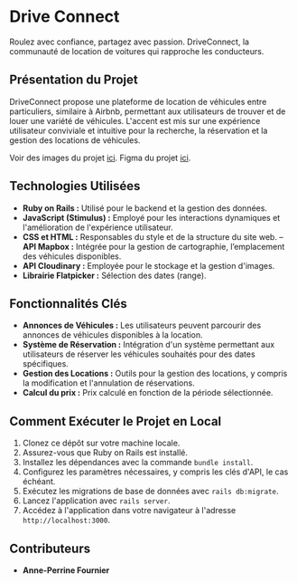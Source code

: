 # Drive Connect

Roulez avec confiance, partagez avec passion.
DriveConnect, la communauté de location de voitures qui rapproche les conducteurs.

## Présentation du Projet

DriveConnect propose une plateforme de location de véhicules entre particuliers, similaire à Airbnb, permettant aux utilisateurs de trouver et de louer une variété de véhicules. L'accent est mis sur une expérience utilisateur conviviale et intuitive pour la recherche, la réservation et la gestion des locations de véhicules.

Voir des images du projet [ici](https://troopl.com/anneperrinefournier/driveconnect).
Figma du projet [ici](https://www.figma.com/file/EeC2oDmvyfbte0Tg2ZEUvE/DriveConnect?type=design&node-id=0%3A1&mode=design&t=8ScNKmPmxSoXzAqn-1).

## Technologies Utilisées

- **Ruby on Rails :** Utilisé pour le backend et la gestion des données.
- **JavaScript (Stimulus) :** Employé pour les interactions dynamiques et l'amélioration de l'expérience utilisateur.
- **CSS et HTML :** Responsables du style et de la structure du site web.
– **API Mapbox :** Intégrée pour la gestion de cartographie, l’emplacement des véhicules disponibles.
- **API Cloudinary :** Employée pour le stockage et la gestion d'images.
- **Librairie Flatpicker :** Sélection des dates (range).

## Fonctionnalités Clés

- **Annonces de Véhicules :** Les utilisateurs peuvent parcourir des annonces de véhicules disponibles à la location.
- **Système de Réservation :** Intégration d'un système permettant aux utilisateurs de réserver les véhicules souhaités pour des dates spécifiques.
- **Gestion des Locations :** Outils pour la gestion des locations, y compris la modification et l'annulation de réservations.
- **Calcul du prix :** Prix calculé en fonction de la période sélectionnée.

## Comment Exécuter le Projet en Local

1. Clonez ce dépôt sur votre machine locale.
2. Assurez-vous que Ruby on Rails est installé.
3. Installez les dépendances avec la commande `bundle install`.
4. Configurez les paramètres nécessaires, y compris les clés d'API, le cas échéant.
5. Exécutez les migrations de base de données avec `rails db:migrate`.
6. Lancez l'application avec `rails server`.
7. Accédez à l'application dans votre navigateur à l'adresse `http://localhost:3000`.

## Contributeurs

- **Anne-Perrine Fournier**
